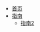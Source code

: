<!-- docs/_sidebar.md -->

* [首页](/)
* [指南](guide.md "The greatest guide in the world")
    * [指南2](/zh-cn/)